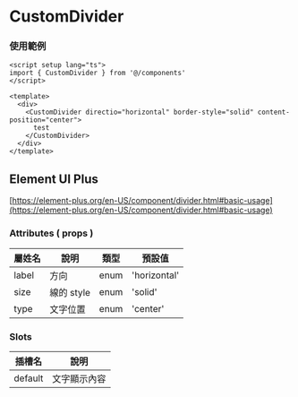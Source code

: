 # CustomDivider

### 使用範例

```vue
<script setup lang="ts">
import { CustomDivider } from '@/components'
</script>

<template>
  <div>
    <CustomDivider directio="horizontal" border-style="solid" content-position="center">
      test
    </CustomDivider>
  </div>
</template>
```

## Element UI Plus

[https://element-plus.org/en-US/component/divider.html#basic-usage](https://element-plus.org/en-US/component/divider.html#basic-usage)

### Attributes ( props )

| 屬姓名 | 說明       | 類型 | 預設值       |
| ------ | ---------- | ---- | ------------ |
| label  | 方向       | enum | 'horizontal' |
| size   | 線的 style | enum | 'solid'      |
| type   | 文字位置   | enum | 'center'     |

### Slots

| 插槽名  | 說明         |
| ------- | ------------ |
| default | 文字顯示內容 |
